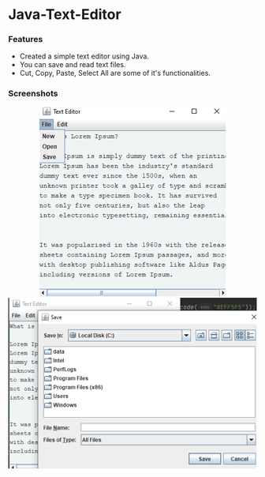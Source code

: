 # Java-Text-Editor


<h3>Features</h3>
 <ul>
  <li>Created a simple text editor using Java.</li>
  <li>You can save and read text files.</li>
  <li>Cut, Copy, Paste, Select All are some of it's functionalities.</li>
 </ul>


<h3>Screenshots</h3>
 <p align="center">
  <img src="/images/s1.png" title="Application" alt="Application">
  <br />
  <img src="/images/s2.png"title="Saving File" alt="Saving File">
 </p>

